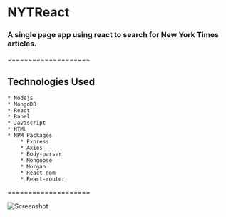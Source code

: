 # NYTReact


### A single page app using react to search for New York Times articles.

====================
## Technologies Used
    * Nodejs
    * MongoDB
    * React
    * Babel
    * Javascript
    * HTML
    * NPM Packages
        * Express
        * Axios
        * Body-parser
        * Mongoose
        * Morgan
        * React-dom
        * React-router

====================

![Screenshot](assets/images/readmefile-view.png)

      



    


